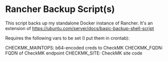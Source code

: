 # Rancher Backup Script(s)
This script backs up my standalone Docker instance of Rancher. It's an extension of https://ubuntu.com/server/docs/basic-backup-shell-script

Requires the following vars to be set (I put them in crontab):

CHECKMK_MAINTOPS: b64-encoded creds to CheckMK
CHECKMK_FQDN: FQDN of CheckMK endpoint
CHECKMK_SITE: CheckMK site code


